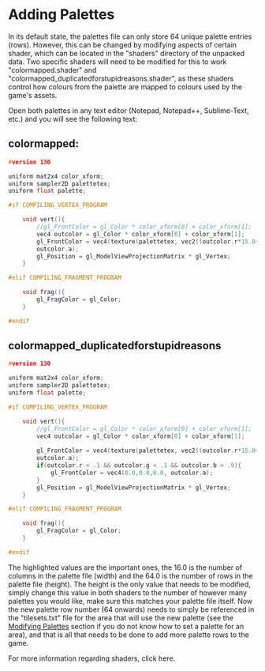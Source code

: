 # Adding Palettes
In its default state, the palettes file can only store 64 unique palette entries
(rows). However, this can be changed by modifying aspects of certain shader,
which can be located in the "shaders\" directory of the unpacked data. Two
specific shaders will need to be modified for this to work "colormapped.shader"
and "colormapped_duplicatedforstupidreasons.shader", as these shaders control
how colours from the palette are mapped to colours used by the game's assets.

Open both palettes in any text editor (Notepad, Notepad++, Sublime-Text, etc.)
and you will see the following text:

## colormapped:

```c
#version 130

uniform mat2x4 color_xform;
uniform sampler2D palettetex;
uniform float palette;

#if COMPILING_VERTEX_PROGRAM

    void vert(){
        //gl_FrontColor = gl_Color * color_xform[0] + color_xform[1];
        vec4 outcolor = gl_Color * color_xform[0] + color_xform[1];
        gl_FrontColor = vec4(texture(palettetex, vec2((outcolor.r*15.0+.5)/16.0,(palette+.5)/64.0)).rgb,
        outcolor.a);
        gl_Position = gl_ModelViewProjectionMatrix * gl_Vertex;
    }

#elif COMPILING_FRAGMENT_PROGRAM

    void frag(){
        gl_FragColor = gl_Color;
    }

#endif 
```

## colormapped_duplicatedforstupidreasons

```c
#version 130

uniform mat2x4 color_xform;
uniform sampler2D palettetex;
uniform float palette;

#if COMPILING_VERTEX_PROGRAM

    void vert(){
        //gl_FrontColor = gl_Color * color_xform[0] + color_xform[1];
        vec4 outcolor = gl_Color * color_xform[0] + color_xform[1];
    
        gl_FrontColor = vec4(texture(palettetex, vec2((outcolor.r*15.0+.5)/16.0,(palette+.5)/64.0)).rgb,
        outcolor.a);
        if(outcolor.r < .1 && outcolor.g < .1 && outcolor.b > .9){
            gl_FrontColor = vec4(0.0,0.0,0.0, outcolor.a);
        }
        gl_Position = gl_ModelViewProjectionMatrix * gl_Vertex;
    }

#elif COMPILING_FRAGMENT_PROGRAM

    void frag(){
        gl_FragColor = gl_Color;
    }

#endif
```

The highlighted values are the important ones, the 16.0 is the number of columns 
in the palette file (width) and the 64.0 is the number of rows in the palette
file (height). The height is the only value that needs to be modified, simply
change this value in both shaders to the number of however many palettes you
would like, make sure this matches your palette file itself. Now the new palette
row number (64 onwards) needs to simply be referenced in the "tilesets.txt" file
for the area that will use the new palette (see the [Modifying Palettes](./modifying.md) section
if you do not know how to set a palette for an area), and that is all that needs
to be done to add more palette rows to the game.

For more information regarding shaders, click here. 

